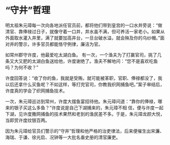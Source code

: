 # “守井”哲理

明太祖朱元璋每一次向各地派任官员前，都将他们带到皇宫的一口水井旁说：“做清官、靠俸禄过日子，就像守着一口井，井水虽不满，但可养活一家老小。如果从外面取水灌入井里，满了就要加高井台，一旦台破水溢，就会殃及你的乌纱帽。”面对井的警示，许多官员都能恪守例律，廉洁为官。 

如常州郡守许度，他最爱吃太湖白鱼。 有一次，一个渔夫为了打赢官司，挑了几条又大又肥的太湖白鱼送给他，许度谢绝了。渔夫不解地问：“您不是喜欢吃鱼吗？为何不收？” 

许度回答说：“收了你的鱼，我就是受贿，就可能被革职，官职、俸禄都没了，我以后还拿什么买鱼呢？不如这样，等打完官司，你教我织网捕鱼吧。”案子审结后，许度真的学会了织网捕鱼技术。 

一次，朱元璋巡访到常州，许度大摆鱼宴招待他。朱元璋问道：“靠你的俸禄，哪来的银子买这么多鱼？”许度说是自己下湖捕来的，朱元璋不相 信，便与许度一起下湖，见许度撒网捕鱼的技术果然和老到的渔民差不多。于是，朱元璋龙颜大悦，当即赏许度纹银百两。 

因为朱元璋给官员们警示的“守井”哲理和他严格的治吏律法，后来便催生出宋濂、海瑞、于谦、徐光启、况钟等一大批名垂史册的清官廉吏。